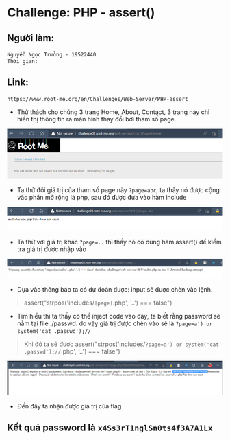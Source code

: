 # Challenge: PHP - assert()
## Người làm:   
    Nguyễn Ngọc Trưởng - 19522440
    Thời gian:
## Link: 
    https://www.root-me.org/en/Challenges/Web-Server/PHP-assert

- Thử thách cho chúng 3 trang Home, About, Contact, 3 trang này chỉ hiển thị thông tin ra màn hình thay đổi bởi tham số page.
<p align="center"><img src="./images/9.1.png"></p>

- Ta thử đổi giá trị của tham số page này `?page=abc`, ta thấy nó được cộng vào phần mở rộng là php, sau đó được đưa vào hàm include
<p align="center"><img src="./images/9.2.png"></p>

- Ta thử với giá trị khác `?page=..` thì thấy nó có dùng hàm assert() để kiểm tra giá trị được nhập vào
<p align="center"><img src="./images/9.3.png"></p>

- Dựa vào thông báo ta có dự đoán được: input sẽ được chèn vào lệnh.
> assert("strpos('includes/`[page]`.php', '..') === false")

- Tìm hiểu thì ta thấy có thể inject code vào đây, ta biết rằng password sẽ nằm tại file ./passwd. do vậy giá trị được chèn vào sẽ là `?page=a') or system('cat .passwd');//`
> Khi đó ta sẽ được 
assert("strpos('includes/`?page=a') or system('cat .passwd');//`.php', '..') === false")
<p align="center"><img src="./images/9.4.png"></p>

- Đến đây ta nhận được giá trị của flag

## Kết quả password là `x4Ss3rT1nglSn0ts4f3A7A1Lx`